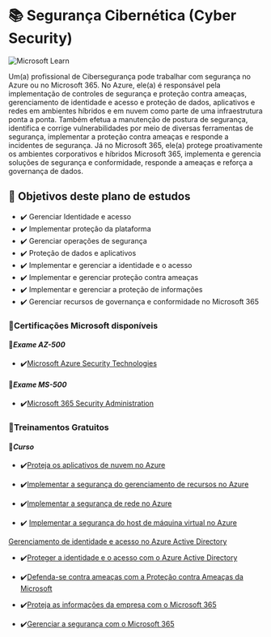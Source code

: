 # 📚 **Segurança Cibernética (Cyber Security)**

![Microsoft Learn](https://docs.microsoft.com//en-us/media/learn/home/hero_background_light.svg)

Um(a) profissional de Cibersegurança pode trabalhar com segurança no Azure ou no Microsoft 365. No Azure, ele(a) é responsável pela implementação de controles de segurança e proteção contra ameaças, gerenciamento de identidade e acesso e proteção de dados, aplicativos e redes em ambientes híbridos e em nuvem como parte de uma infraestrutura ponta a ponta. Também efetua a manutenção de postura de segurança, identifica e corrige vulnerabilidades por meio de diversas ferramentas de segurança, implementar a proteção contra ameaças e responde a incidentes de segurança.
Já no Microsoft 365, ele(a) protege proativamente os ambientes corporativos e híbridos Microsoft 365, implementa e gerencia soluções de segurança e conformidade, responde a ameaças e reforça a governança de dados.

## 📕 Objetivos deste plano de estudos

- ✔️ Gerenciar Identidade e acesso
- ✔️ Implementar proteção da plataforma
- ✔️ Gerenciar operações de segurança
- ✔️ Proteção de dados e aplicativos
- ✔️ Implementar e gerenciar a identidade e o acesso
- ✔️ Implementar e gerenciar proteção contra ameaças
- ✔️ Implementar e gerenciar a proteção de informações
- ✔️ Gerenciar recursos de governança e conformidade no Microsoft 365

### 🎯**Certificações Microsoft disponíveis**

#### 📝*Exame AZ-500*

- ✔️[Microsoft Azure Security Technologies](https://docs.microsoft.com/pt-br/learn/certifications/exams/az-500/?WT.mc_id=javascript-50063-gllemos)

#### 📝*Exame MS-500*

- ✔️[Microsoft 365 Security Administration](https://docs.microsoft.com/pt-br/learn/certifications/exams/ms-500/?WT.mc_id=javascript-50063-gllemos)

### 🎯**Treinamentos Gratuitos**

#### 📝*Curso*

- ✔️[Proteja os aplicativos de nuvem no Azure](https://docs.microsoft.com/pt-br/learn/paths/secure-your-cloud-apps/?WT.mc_id=javascript-50063-gllemos)

- ✔️[Implementar a segurança do gerenciamento de recursos no Azure](https://docs.microsoft.com/pt-br/learn/paths/implement-resource-mgmt-security/?WT.mc_id=javascript-50063-gllemos)

- ✔️[Implementar a segurança de rede no Azure](https://docs.microsoft.com/pt-br/learn/paths/implement-network-security/?WT.mc_id=javascript-50063-gllemos)

- ✔️ [Implementar a segurança do host de máquina virtual no Azure](https://docs.microsoft.com/pt-br/learn/paths/implement-host-security/?WT.mc_id=javascript-50063-gllemos)

[Gerenciamento de identidade e acesso no Azure Active Directory](https://docs.microsoft.com/pt-br/learn/paths/manage-identity-and-access/?WT.mc_id=javascript-50063-gllemos)

- ✔️[Proteger a identidade e o acesso com o Azure Active Directory](https://docs.microsoft.com/pt-br/learn/paths/m365-identity/?WT.mc_id=javascript-50063-gllemos)

- ✔️[Defenda-se contra ameaças com a Proteção contra Ameaças da Microsoft](https://docs.microsoft.com/pt-br/learn/paths/m365-security-threat-protection/?WT.mc_id=javascript-50063-gllemos)

- ✔️[Proteja as informações da empresa com o Microsoft 365](https://docs.microsoft.com/pt-br/learn/paths/m365-information-protection/?WT.mc_id=javascript-50063-gllemos)

- ✔️[Gerenciar a segurança com o Microsoft 365](https://docs.microsoft.com/pt-br/learn/paths/m365-security-management/?WT.mc_id=javascript-50063-gllemos)
